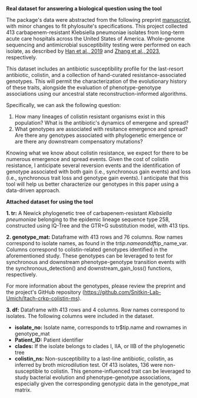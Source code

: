 **Real dataset for answering a biological question using the tool**

The package's data were abstracted from the following preprint [manuscript](https://doi.org/10.1101/2021.06.11.21258758), with minor changes to fit phylosuite's specifications. This project collected 413 carbapenem-resistant Klebsiella pneumoniae isolates from long-term acute care hospitals across the United States of America. Whole-genome sequencing and antimicrobial susceptibility testing were performed on each isolate, as described by [Han et al., 2019](https://doi.org/10.1128/ac.01622-19) and [Zhang et al., 2023](https://doi.org/10.1017/ice.2022.185), respectively. 

This dataset includes an antibiotic susceptibility profile for the last-resort antibiotic, colistin, and a collection of hand-curated resistance-associated genotypes. This will permit the characterization of the evolutionary history of these traits, alongside the evaluation of phenotype-genotype associations using our ancestral state reconstruction-informed algorithms. 

Specifically, we can ask the following question: 
1. How many lineages of colistin resistant organisms exist in this population? What is the antibiotic's dynamics of emergene and spread?
2. What genotypes are associated with resitance emergence and spread? Are there any genotypes associated with phylogenetic emergence or are there any downstream compensatory mutations? 

Knowing what we know about colistin resistance, we expect for there to be numerous emergence and spread events. Given the cost of colistin resistance, I anticipate several reversion events and the identification of genotype associated with both gain (i.e., synchronous gain events) and loss (i.e., synchronous trait loss and genotype gain events). I anticipate that this tool will help us better characterize our genotypes in this paper using a data-driven approach. 

**Attached dataset for using the tool**

**1. tr:** A Newick phylogenetic tree of carbapenem-resistant _Klebsiella pneumoniae_ belonging to the epidemic lineage sequence type 258, constructed using IQ-Tree and the GTR+G substitution model, with 413 tips. 

**2. genotype_mat:** Dataframe with 413 rows and 76 columns. Row names correspond to isolate names, as found in the tr$tip.name and df$tip_name_var. Columns correspond to colistin-related genotypes identified in the aforementioned study. These genotypes can be leveraged to test for synchronous and downstream phenotype-genotype transition events with the synchronous_detection() and downstream_gain_loss() functions, respectively. 

For more information about the genotypes, please review the preprint and the project's GitHub repository (https://github.com/Snitkin-Lab-Umich/ltach-crkp-colistin-ms).

**3. df:** Dataframe with 413 rows and 4 columns. Row names correspond to isolates. The following columns were included in the dataset. 
  * **isolate_no:** Isolate name, corresponds to tr$tip.name and rownames in genotype_mat
  * **Patient_ID:** Patient identifier
  * **clades:** If the isolate belongs to clades I, IIA, or IIB of the phylogenetic tree  
  * **colistin_ns:** Non-susceptibility to a last-line antibiotic, colistin, as inferred by broth microdilution test. Of 413 isolates, 136 were non-susceptible to colistin. This genome-influenced trait can be leveraged to study bacterial evolution and phenotype-genotype associations, especially given the corresponding genotypic data in the genotype_mat matrix. 
